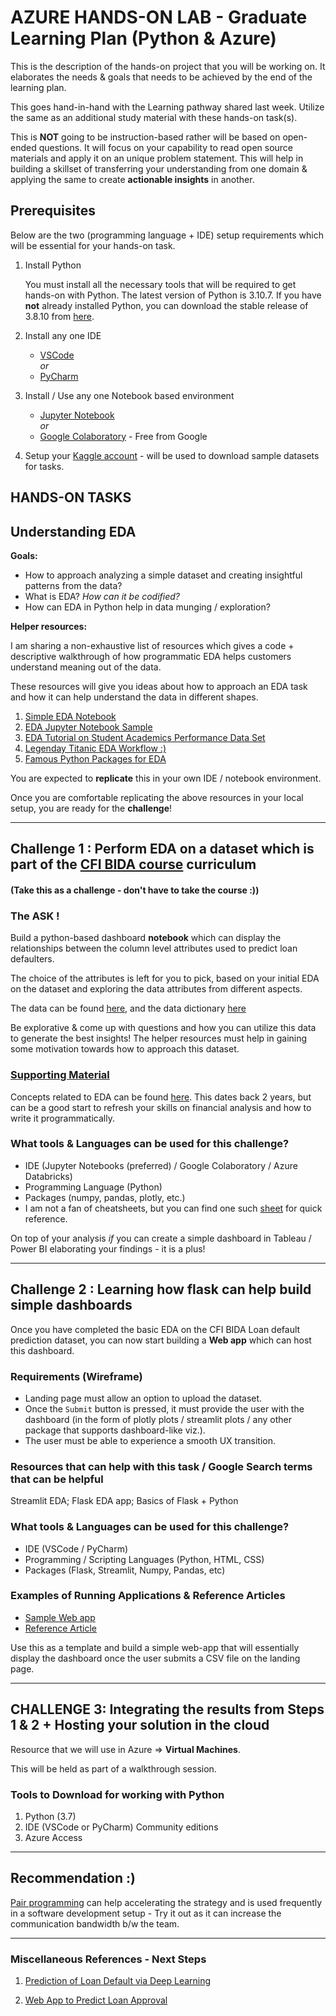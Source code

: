 # AZURE HANDS-ON LAB - Graduate Learning Plan (Python & Azure)

This is the description of the hands-on project that you will be working on. It elaborates the needs & goals that needs to be achieved by the end of the learning plan.

This goes hand-in-hand with the Learning pathway shared last week. Utilize the same as an additional study material with these hands-on task(s).

This is **NOT** going to be instruction-based rather will be based on open-ended questions. It will focus on your capability to read open source materials and apply it on an unique problem statement. This will help in building a skillset of transferring your understanding from one domain & applying the same to create **actionable insights** in another.

## Prerequisites

Below are the two (programming language + IDE) setup requirements which will be essential for your hands-on task.

1. Install Python

   You must install all the necessary tools that will be required to get hands-on with Python. The latest version of Python is 3.10.7. If you have **not** already installed Python, you can download the stable release of 3.8.10 from [here](https://www.python.org/downloads/release/python-3810/).

2. Install any one IDE

   - [VSCode](https://code.visualstudio.com/)<br/>
     _or_
   - [PyCharm](https://www.jetbrains.com/pycharm/download/#section=windows)

3. Install / Use any one Notebook based environment

   - [Jupyter Notebook](https://jupyter.org/install#jupyter-notebook)<br/>
     _or_
   - [Google Colaboratory](https://colab.research.google.com/) - Free from Google


4. Setup your [Kaggle account](https://www.kaggle.com/) - will be used to download sample datasets for tasks.

## HANDS-ON TASKS

## Understanding EDA

**Goals:**

- How to approach analyzing a simple dataset and creating insightful patterns from the data?
- What is EDA? _How can it be codified?_
- How can EDA in Python help in data munging / exploration?

**Helper resources:**

I am sharing a non-exhaustive list of resources which gives a code + descriptive walkthrough of how programmatic EDA helps customers understand meaning out of the data.

These resources will give you ideas about how to approach an EDA task and how it can help understand the data in different
shapes.

1. [Simple EDA Notebook](https://www.kaggle.com/code/alokevil/simple-eda-for-beginners/notebook)
2. [EDA Jupyter Notebook Sample](https://github.com/code4kunal/eda-with-python/blob/master/EDA%20-%20part1.ipynb)
3. [EDA Tutorial on Student Academics Performance Data Set](https://github.com/arakhia/EDA-Data-Tutorial)
4. [Legenday Titanic EDA Workflow :)](https://github.com/shivam2906/Step-by-Step-Exploratory-Data-Analysis/blob/main/Exploratory%20Data%20Analysis.ipynb)
5. [Famous Python Packages for EDA](https://blog.devgenius.io/my-3-favourite-eda-packages-in-python-d6935ad8af7c)

You are expected to **replicate** this in your own IDE / notebook environment.

Once you are comfortable replicating the above resources in your local setup, you are ready for the **challenge**!

---

## Challenge 1 : Perform EDA on a dataset which is part of the [CFI BIDA course](https://corporatefinanceinstitute.com/course/loan-default-prediction-in-machine-learning/) curriculum

#### (Take this as a challenge - don't have to take the course :))

### The ASK !

Build a python-based dashboard **notebook** which can display the relationships between the column level attributes used to predict loan defaulters.

The choice of the attributes is left for you to pick, based on your initial EDA on the dataset and exploring the data attributes from different aspects.

The data can be found [here](https://github.com/Lingesh2311/GraduateLearningPlan/blob/main/data/vehicle_loans_clean.csv.zip?raw=true), and the data dictionary [here](https://github.com/Lingesh2311/GraduateLearningPlan/blob/main/data/data_dictionary.csv)

Be explorative & come up with questions and how you can utilize this data to generate the best insights! The helper resources must help in gaining some motivation towards how to approach this dataset.

### <u>Supporting Material</u>

Concepts related to EDA can be found [here](https://www.kaggle.com/code/amritachatterjee09/eda-bank-loan-default-risk-analysis). This dates back 2 years, but can be a good start to refresh your skills on financial analysis and how to write it programmatically.

### What tools & Languages can be used for this challenge?

- IDE (Jupyter Notebooks (preferred) / Google Colaboratory / Azure Databricks)
- Programming Language (Python)
- Packages (numpy, pandas, plotly, etc.)
- I am not a fan of cheatsheets, but you can find one such [sheet](https://www.utc.fr/~jlaforet/Suppl/python-cheatsheets.pdf) for quick reference.

On top of your analysis _if_ you can create a simple dashboard in Tableau / Power BI elaborating your findings - it is a plus!

---

## Challenge 2 : Learning how flask can help build simple dashboards

Once you have completed the basic EDA on the CFI BIDA Loan default prediction dataset, you can now start building a **Web app** which can host this dashboard.

### Requirements (Wireframe)

- Landing page must allow an option to upload the dataset.
- Once the `Submit` button is pressed, it must provide the user with the dashboard (in the form of plotly plots / streamlit plots / any other package that supports dashboard-like viz.).
- The user must be able to experience a smooth UX transition.

### Resources that can help with this task / Google Search terms that can be helpful

Streamlit EDA; Flask EDA app; Basics of Flask + Python

### What tools & Languages can be used for this challenge?

- IDE (VSCode / PyCharm)
- Programming / Scripting Languages (Python, HTML, CSS)
- Packages (Flask, Streamlit, Numpy, Pandas, etc)

### Examples of Running Applications & Reference Articles

- [Sample Web app](https://dataprofessor-eda-app-app-90pqxz.streamlitapp.com/)
- [Reference Article](https://towardsdatascience.com/how-to-build-an-eda-app-in-python-af7ec4b51528)

Use this as a template and build a simple web-app that will essentially display the dashboard once the user submits a CSV file on the landing page.

---

## CHALLENGE 3: Integrating the results from Steps 1 & 2 + Hosting your solution in the cloud

Resource that we will use in Azure => **Virtual Machines**.

This will be held as part of a walkthrough session.

### Tools to Download for working with Python

1. Python (3.7)
2. IDE (VSCode or PyCharm) Community editions
3. Azure Access

---

## Recommendation :)

[Pair programming](https://en.wikipedia.org/wiki/Pair_programming#:~:text=Pair%20programming%20is%20an%20agile,two%20programmers%20switch%20roles%20frequently.) can help accelerating the strategy and is used frequently in a software development setup - Try it out as it can increase the communication bandwidth b/w the team.

---

### Miscellaneous References - Next Steps

1. [Prediction of Loan Default via Deep Learning](https://sarathi-tech.medium.com/predicting-loan-defaults-using-deep-learning-with-keras-tensorflow-78a15b196e65)

2. [Web App to Predict Loan Approval](https://medium.com/swlh/lending-club-data-web-app-ada56ff64cee)
